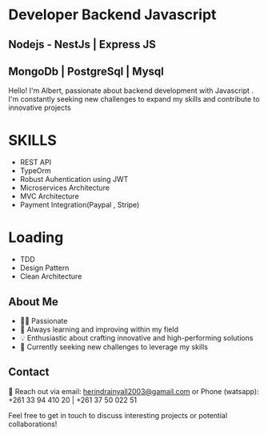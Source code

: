 # Developer Backend Javascript 
## Nodejs - NestJs | Express JS 
## MongoDb | PostgreSql | Mysql 

Hello! I'm Albert, passionate about backend development with Javascript . I'm constantly seeking new challenges to expand my skills and contribute to innovative projects

# SKILLS 
- REST API
- TypeOrm
- Robust Auhentication using JWT 
- Microservices Architecture
- MVC Architecture
- Payment Integration(Paypal , Stripe)
  

 # Loading 

* TDD
* Design Pattern
* Clean Architecture

## About Me

- 👨‍💻 Passionate
- 🌱 Always learning and improving within my field
- 💡 Enthusiastic about crafting innovative and high-performing solutions
- 🚀 Currently seeking new challenges to leverage my skills


## Contact

📧 Reach out via email: herindrainyall2003@gamail.com or Phone (watsapp): +261 33 94 410 20 | +261 37 50 022 51

Feel free to get in touch to discuss interesting projects or potential collaborations!


